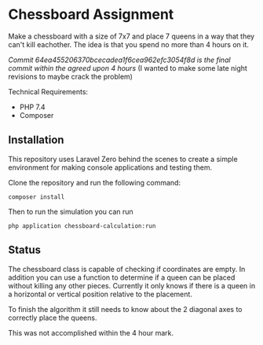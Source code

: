 # Chessboard Assignment

Make a chessboard with a size of 7x7 and place 7 queens in a way that they can't kill eachother. The idea is that you spend no more than 4 hours on it. 

*Commit 64ea455206370bcecadea1f6cea962efc3054f8d is the final commit within the agreed upon 4 hours*
(I wanted to make some late night revisions to maybe crack the problem)

Technical Requirements:

- PHP 7.4
- Composer

## Installation

This repository uses Laravel Zero behind the scenes to create a simple environment for making console applications and testing them.

Clone the repository and run the following command:

```
composer install
```

Then to run the simulation you can run 

```
php application chessboard-calculation:run
```

## Status

The chessboard class is capable of checking if coordinates are empty. In addition you can use a function to determine if a queen can be placed without killing any other pieces. Currently it only knows if there is a queen in a horizontal or vertical position relative to the placement.

To finish the algorithm it still needs to know about the 2 diagonal axes to correctly place the queens.

This was not accomplished within the 4 hour mark.
